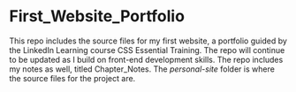 # First_Website_Portfolio
 This repo includes the source files for my first website, a portfolio guided by the LinkedIn Learning course CSS Essential Training. The repo will continue to be updated as I build on front-end development skills. The repo includes my notes as well, titled Chapter_Notes. The _personal-site_ folder is where the source files for the project are.

